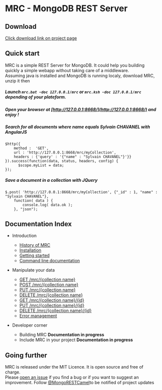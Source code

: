 MRC - MongoDB REST Server
==============================

Download
------------------------------
[Click download link on project page](http://padewitte.github.io/mrc)

Quick start
-----------------------------
MRC is a simple REST Server for MongoDB. It could help you building quickly a simple webapp without taking care of a middleware.  
Assuming java is installed and MongoDB is running localy, download MRC, unzip it then 
##### Launch `mrc.bat -doc 127.0.0.1/mrc` or `mrc.ksh -doc 127.0.0.1/mrc` depending of your plateform. 

##### Open your browser at [http://127.0.0.1:8668/](http://127.0.0.1:8668/) and enjoy !

##### Search for all documents where name equals Sylvain CHAVANEL with AngularJS
````
$http({
	method :  'GET',
	url : 'http://127.0.0.1:8668/mrc/myCollection',
	headers : {'query' : '{"name" : "Sylvain CHAVANEL"}'}}
}).success(function(data, status, headers, config) {
	  $scope.myList = data;
});
````

##### Save a document in a collection with JQuery
````
$.post( 'http://127.0.0.1:8668/mrc/myCollection', {"_id" : 1, "name" : "Sylvain CHAVANEL"}, 
	function( data ) {
  		console.log( data.ok );
	}, "json");
````


Documentation Index
-----------------------------------
- Introduction
  - [History of MRC](https://github.com/padewitte/mrc/wiki/Why-MRC-was-create-&%2363;)
  - [Installation](https://github.com/padewitte/mrc/wiki/Installation)
  - [Getting started](https://github.com/padewitte/mrc/wiki/Getting-Started)
  - [Command line documentation](https://github.com/padewitte/mrc/wiki/Command-Line-Options)

- Manipulate your data
  - [GET /mrc/{collection name}](https://github.com/padewitte/mrc/wiki/GET-&%2347;mrc&%2347;%7Bcollection-name%7D)
  - [POST /mrc/{collection name}](https://github.com/padewitte/mrc/wiki/POST-&%2347;mrc&%2347;%7Bcollection-name%7D)
  - [PUT /mrc/{collection name}](https://github.com/padewitte/mrc/wiki/PUT-&%2347;mrc&%2347;%7Bcollection-name%7D)
  - [DELETE /mrc/{collection name}](https://github.com/padewitte/mrc/wiki/DELETE-&%2347;mrc&%2347;%7Bcollection-name%7D) 
  - [GET /mrc/{collection name}/{id}](https://github.com/padewitte/mrc/wiki/GET-&%2347;mrc&%2347;%7Bcollection-name%7D&%2347;%7Bid%7D)
  - [PUT /mrc/{collection name}/{id}](https://github.com/padewitte/mrc/wiki/PUT-&%2347;mrc&%2347;%7Bcollection-name%7D&%2347;%7Bid%7D)
  - [DELETE /mrc/{collection name}/{id}](https://github.com/padewitte/mrc/wiki/DELETE-&%2347;mrc&%2347;%7Bcollection-name%7D&%2347;%7Bid%7D)
  - [Error management](https://github.com/padewitte/mrc/wiki/Error-management)

- Developer corner
  - Building MRC **Documentation in progress**
  - Include MRC in your project **Documentation in progress**
  
Going further
----------------------------------
MRC is released under the MIT Licence. It is open source and free of charge.    
Please [open an issue](https://github.com/padewitte/mrc/issue) if you find a bug or if you want to suggest an improvement.
Follow [@MongoRESTCamel](https://twitter.com/MongoRESTCamel)to be notified of project updates</p>
  
